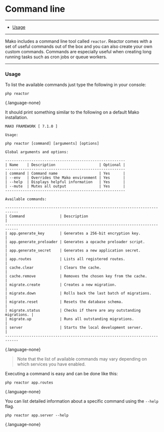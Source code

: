 # Command line

--------------------------------------------------------

* [Usage](#usage)

--------------------------------------------------------

Mako includes a command line tool called `reactor`. Reactor comes with a set of useful commands out of the box and you can also create your own custom commands. Commands are especially useful when creating long running tasks such as cron jobs or queue workers.

--------------------------------------------------------

<a id="usage"></a>

### Usage

To list the available commands just type the following in your console:

```
php reactor
```
{.language-none}

It should print something similar to the following on a default Mako installation.

```
MAKO FRAMEWORK [ 7.1.0 ]

Usage:

php reactor [command] [arguments] [options]

Global arguments and options:

-------------------------------------------------------
| Name    | Description                    | Optional |
-------------------------------------------------------
| command | Command name                   | Yes      |
| --env   | Overrides the Mako environment | Yes      |
| --help  | Displays helpful information   | Yes      |
| --mute  | Mutes all output               | Yes      |
-------------------------------------------------------

Available commands:

----------------------------------------------------------------------------
| Command                | Description                                     |
----------------------------------------------------------------------------
| app.generate_key       | Generates a 256-bit encryption key.             |
| app.generate_preloader | Generates a opcache preloader script.           |
| app.generate_secret    | Generates a new application secret.             |
| app.routes             | Lists all registered routes.                    |
| cache.clear            | Clears the cache.                               |
| cache.remove           | Removes the chosen key from the cache.          |
| migrate.create         | Creates a new migration.                        |
| migrate.down           | Rolls back the last batch of migrations.        |
| migrate.reset          | Resets the database schema.                     |
| migrate.status         | Checks if there are any outstanding migrations. |
| migrate.up             | Runs all outstanding migrations.                |
| server                 | Starts the local development server.            |
----------------------------------------------------------------------------
```
{.language-none}

> Note that the list of available commands may vary depending on which services you have enabled.

Executing a command is easy and can be done like this:

```
php reactor app.routes
```
{.language-none}

You can list detailed information about a specific command using the `--help` flag.

```
php reactor app.server --help
```
{.language-none}
